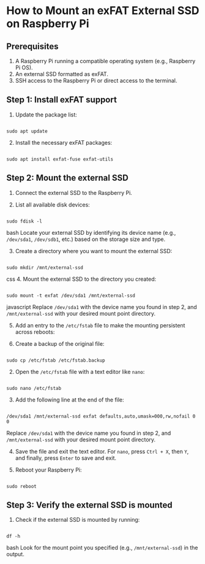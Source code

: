 # How to Mount an exFAT External SSD on Raspberry Pi

## Prerequisites

1. A Raspberry Pi running a compatible operating system (e.g., Raspberry Pi OS).
2. An external SSD formatted as exFAT.
3. SSH access to the Raspberry Pi or direct access to the terminal.

## Step 1: Install exFAT support

1. Update the package list:

```

sudo apt update

```

2. Install the necessary exFAT packages:

```

sudo apt install exfat-fuse exfat-utils

```

## Step 2: Mount the external SSD

1. Connect the external SSD to the Raspberry Pi.

2. List all available disk devices:

```

sudo fdisk -l

```

bash Locate your external SSD by identifying its device name (e.g., `/dev/sda1`,
`/dev/sdb1`, etc.) based on the storage size and type.

3. Create a directory where you want to mount the external SSD:

```

sudo mkdir /mnt/external-ssd

```

css 4. Mount the external SSD to the directory you created:

```

sudo mount -t exfat /dev/sda1 /mnt/external-ssd

```

javascript Replace `/dev/sda1` with the device name you found in step 2, and
`/mnt/external-ssd` with your desired mount point directory.

5. Add an entry to the `/etc/fstab` file to make the mounting persistent across
   reboots:

1. Create a backup of the original file:

```

sudo cp /etc/fstab /etc/fstab.backup

```

2. Open the `/etc/fstab` file with a text editor like `nano`:

```

sudo nano /etc/fstab

```

3. Add the following line at the end of the file:

```

/dev/sda1 /mnt/external-ssd exfat defaults,auto,umask=000,rw,nofail 0 0

```

Replace `/dev/sda1` with the device name you found in step 2, and
`/mnt/external-ssd` with your desired mount point directory.

4. Save the file and exit the text editor. For `nano`, press `Ctrl + X`, then
   `Y`, and finally, press `Enter` to save and exit.

5. Reboot your Raspberry Pi:

```

sudo reboot

```

## Step 3: Verify the external SSD is mounted

1. Check if the external SSD is mounted by running:

```

df -h

```

bash Look for the mount point you specified (e.g., `/mnt/external-ssd`) in the
output.
